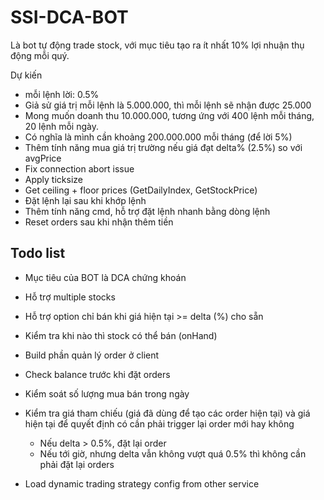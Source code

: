 # SSI-DCA-BOT

Là bot tự động trade stock, với mục tiêu tạo ra ít nhất 10% lợi nhuận thụ động mỗi quý.

Dự kiến
- mỗi lệnh lời: 0.5%
- Giả sử giá trị mỗi lệnh là 5.000.000, thì mỗi lệnh sẽ nhận được 25.000
- Mong muốn doanh thu 10.000.000, tương ứng với 400 lệnh mỗi tháng, 20 lệnh mỗi ngày.
- Có nghĩa là mình cần khoảng 200.000.000 mỗi tháng (để lời 5%)
- Thêm tính năng mua giá trị trường nếu giá đạt delta% (2.5%) so với avgPrice
- Fix connection abort issue
- Apply ticksize
- Get ceiling + floor prices (GetDailyIndex, GetStockPrice)
- Đặt lệnh lại sau khi khớp lệnh
- Thêm tính năng cmd, hỗ trợ đặt lệnh nhanh bằng dòng lệnh
- Reset orders sau khi nhận thêm tiền


## Todo list

- Mục tiêu của BOT là DCA chứng khoán
- Hỗ trợ multiple stocks
- Hỗ trợ option chỉ bán khi giá hiện tại >= delta (%) cho sẵn
- Kiểm tra khi nào thì stock có thể bán (onHand)

- Build phần quản lý order ở client
- Check balance trước khi đặt orders
- Kiểm soát số lượng mua bán trong ngày
- Kiểm tra giá tham chiếu (giá đã dùng để tạo các order hiện tại) và giá hiện tại để quyết định có cần phải trigger lại order mới hay không
  - Nếu delta > 0.5%, đặt lại order
  - Nếu tới giờ, nhưng delta vẫn không vượt quá 0.5% thì không cần phải đặt lại orders
- Load dynamic trading strategy config from other service
